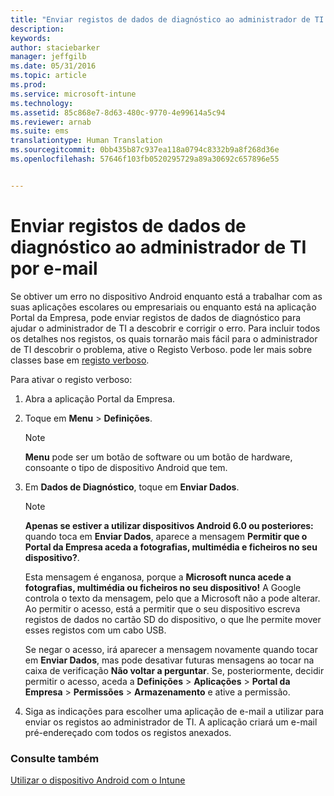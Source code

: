 ```yaml
---
title: "Enviar registos de dados de diagnóstico ao administrador de TI por e-mail | Microsoft Intune"
description: 
keywords: 
author: staciebarker
manager: jeffgilb
ms.date: 05/31/2016
ms.topic: article
ms.prod: 
ms.service: microsoft-intune
ms.technology: 
ms.assetid: 85c868e7-8d63-480c-9770-4e99614a5c94
ms.reviewer: arnab
ms.suite: ems
translationtype: Human Translation
ms.sourcegitcommit: 0bb435b87c937ea118a0794c8332b9a8f268d36e
ms.openlocfilehash: 57646f103fb0520295729a89a30692c657896e55


---
```



# Enviar registos de dados de diagnóstico ao administrador de TI por e-mail

Se obtiver um erro no dispositivo Android enquanto está a trabalhar com as suas aplicações escolares ou empresariais ou enquanto está na aplicação Portal da Empresa, pode enviar registos de dados de diagnóstico para ajudar o administrador de TI a descobrir e corrigir o erro. Para incluir todos os detalhes nos registos, os quais tornarão mais fácil para o administrador de TI descobrir o problema, ative o Registo Verboso. pode ler mais sobre classes base em [registo verboso](use-verbose-logging-to-help-your-it-administrator-fix-device-issues-android.md).

Para ativar o registo verboso:

1.  Abra a aplicação Portal da Empresa.

2.  Toque em **Menu** &gt;  **Definições**.

    > [!NOTE] 
    > **Menu** pode ser um botão de software ou um botão de hardware, consoante o tipo de dispositivo Android que tem.

3.  Em **Dados de Diagnóstico**, toque em **Enviar Dados**.

    > [!NOTE]
    > **Apenas se estiver a utilizar dispositivos Android 6.0 ou posteriores:** quando toca em **Enviar Dados**, aparece a mensagem **Permitir que o Portal da Empresa aceda a fotografias, multimédia e ficheiros no seu dispositivo?**. 

    Esta mensagem é enganosa, porque a **Microsoft nunca acede a fotografias, multimédia ou ficheiros no seu dispositivo!** A Google controla o texto da mensagem, pelo que a Microsoft não a pode alterar.  Ao permitir o acesso, está a permitir que o seu dispositivo escreva registos de dados no cartão SD do dispositivo, o que lhe permite mover esses registos com um cabo USB.

    Se negar o acesso, irá aparecer a mensagem novamente quando tocar em **Enviar Dados**, mas pode desativar futuras mensagens ao tocar na caixa de verificação **Não voltar a perguntar**.  Se, posteriormente, decidir permitir o acesso, aceda a **Definições** &gt; **Aplicações** &gt; **Portal da Empresa** &gt; **Permissões** &gt; **Armazenamento** e ative a permissão.

4.  Siga as indicações para escolher uma aplicação de e-mail a utilizar para enviar os registos ao administrador de TI. A aplicação criará um e-mail pré-endereçado com todos os registos anexados.


### Consulte também
[Utilizar o dispositivo Android com o Intune](using-your-android-device-with-intune.md)


<!--HONumber=Jun16_HO4-->


